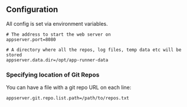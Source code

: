 

Configuration
-------------

All config is set via environment variables.

    # The address to start the web server on
    appserver.port=8080
    
    # A directory where all the repos, log files, temp data etc will be stored
    appserver.data.dir=/opt/app-runner-data
    
### Specifying location of Git Repos

You can have a file with a git repo URL on each line:

    appserver.git.repo.list.path=/path/to/repos.txt
